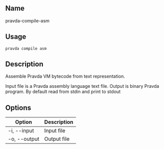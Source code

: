 ## Name
pravda-compile-asm

## Usage
```pravda compile asm```

## Description
Assemble Pravda VM bytecode from text representation.

Input file is a Pravda assembly language text file.
Output is binary Pravda program.
By default read from stdin and print to stdout
## Options

|Option|Description|
|----|----|
|-i, --input|Input file
|-o, --output|Output file

